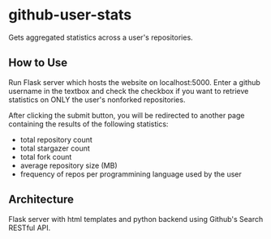 # github-user-stats
Gets aggregated statistics across a user's repositories.
## How to Use
Run Flask server which hosts the website on localhost:5000. Enter a github username in the textbox and check the checkbox if you want to retrieve statistics on ONLY the user's nonforked repositories.

After clicking the submit button, you will be redirected to another page containing the results of the following statistics:
* total repository count
* total stargazer count
* total fork count
* average repository size (MB)
* frequency of repos per programmining language used by the user

## Architecture
Flask server with html templates and python backend using Github's Search RESTful API.


